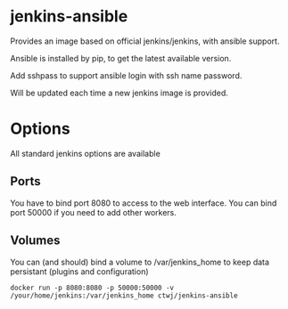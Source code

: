 # jenkins-ansible

Provides an image based on official jenkins/jenkins, with ansible support.

Ansible is installed by pip, to get the latest available version.

Add sshpass to support ansible login with ssh name password.

Will be updated each time a new jenkins image is provided. 

# Options

All standard jenkins options are available

## Ports

You have to bind port 8080 to access to the web interface.
You can bind port 50000 if you need to add other workers.

## Volumes

You can (and should) bind a volume to /var/jenkins_home to keep data persistant (plugins and configuration)

```$xslt
docker run -p 8080:8080 -p 50000:50000 -v /your/home/jenkins:/var/jenkins_home ctwj/jenkins-ansible
```

